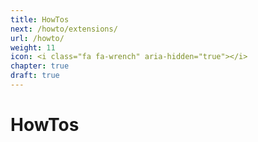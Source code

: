 ```yaml
---
title: HowTos
next: /howto/extensions/
url: /howto/
weight: 11
icon: <i class="fa fa-wrench" aria-hidden="true"></i>
chapter: true
draft: true
---
```


# HowTos

